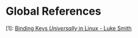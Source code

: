 # Global References

[1]: [Binding Keys *Universally* in Linux - Luke Smith](https://www.youtube.com/watch?v=2ClckQzJTlk)

